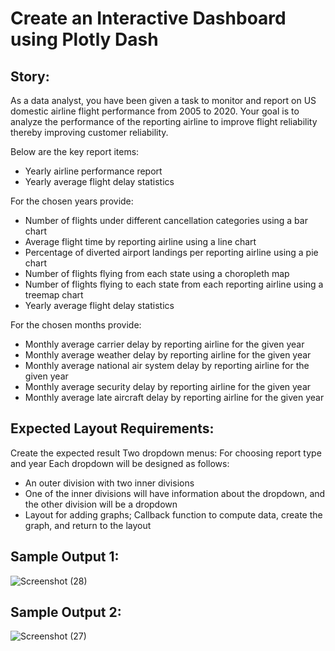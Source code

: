 # Create an Interactive Dashboard using Plotly Dash

## Story:
As a data analyst, you have been given a task to monitor and report on US domestic airline flight performance from 2005 to 2020. Your goal is to analyze the performance of the reporting airline to improve flight reliability thereby improving customer reliability.

Below are the key report items:

- Yearly airline performance report 
- Yearly average flight delay statistics

For the chosen years provide:

- Number of flights under different cancellation categories using a bar chart
- Average flight time by reporting airline using a line chart
- Percentage of diverted airport landings per reporting airline using a pie chart
- Number of flights flying from each state using a choropleth map
- Number of flights flying to each state from each reporting airline using a treemap chart
- Yearly average flight delay statistics

For the chosen months provide:

- Monthly average carrier delay by reporting airline for the given year
- Monthly average weather delay by reporting airline for the given year
- Monthly average national air system delay by reporting airline for the given year
- Monthly average security delay by reporting airline for the given year
- Monthly average late aircraft delay by reporting airline for the given year

## Expected Layout Requirements:
Create the expected result
Two dropdown menus: For choosing report type and year
Each dropdown will be designed as follows:
   - An outer division with two inner divisions
   - One of the inner divisions will have information about the dropdown, and the other division will be a dropdown
   - Layout for adding graphs; Callback function to compute data, create the graph, and return to the layout
    
## Sample Output 1:
![Screenshot (28)](https://user-images.githubusercontent.com/92489108/167524885-46be2044-ed1a-462f-8018-a7d2ec77a001.png)

## Sample Output 2:
![Screenshot (27)](https://user-images.githubusercontent.com/92489108/167524907-f67b3e37-65df-44a8-8d17-893ca5006b5e.png)


